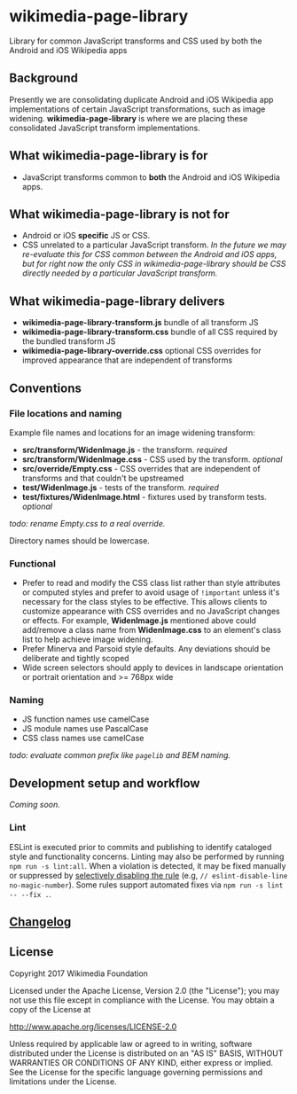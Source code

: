 # wikimedia-page-library
Library for common JavaScript transforms and CSS used by both the Android and iOS Wikipedia apps

## Background
Presently we are consolidating duplicate Android and iOS Wikipedia app implementations of certain JavaScript transformations, such as image widening. **wikimedia-page-library** is where we are placing these consolidated JavaScript transform implementations. 

## What wikimedia-page-library is for
* JavaScript transforms common to **both** the Android and iOS Wikipedia apps.

## What wikimedia-page-library is not for
* Android or iOS **specific** JS or CSS.
* CSS unrelated to a particular JavaScript transform. *In the future we may re-evaluate this for CSS common between the Android and iOS apps, but for right now the only CSS in wikimedia-page-library should be CSS directly needed by a particular JavaScript transform.*

## What wikimedia-page-library delivers
* **wikimedia-page-library-transform.js** bundle of all transform JS
* **wikimedia-page-library-transform.css** bundle of all CSS required by the bundled transform JS
* **wikimedia-page-library-override.css** optional CSS overrides for improved appearance that are independent of transforms

## Conventions

### File locations and naming

Example file names and locations for an image widening transform:
* **src/transform/WidenImage.js** - the transform. *required*
* **src/transform/WidenImage.css** - CSS used by the transform. *optional*
* **src/override/Empty.css** - CSS overrides that are independent of transforms and that couldn't be upstreamed
* **test/WidenImage.js** - tests of the transform. *required*
* **test/fixtures/WidenImage.html** - fixtures used by transform tests. *optional*

*todo: rename Empty.css to a real override.*

Directory names should be lowercase.

### Functional
- Prefer to read and modify the CSS class list rather than style attributes or
  computed styles and prefer to avoid usage of `!important` unless it's
  necessary for the class styles to be effective. This allows clients to
  customize appearance with CSS overrides and no JavaScript changes or effects.
  For example, **WidenImage.js** mentioned above could add/remove a class name
  from **WidenImage.css** to an element's class list to help achieve image
  widening.
- Prefer Minerva and Parsoid style defaults. Any deviations should be deliberate
  and tightly scoped
- Wide screen selectors should apply to devices in landscape orientation or
  portrait orientation and >= 768px wide

### Naming
- JS function names use camelCase
- JS module names use PascalCase
- CSS class names use camelCase

*todo: evaluate common prefix like `pagelib` and BEM naming.*

## Development setup and workflow
*Coming soon.*

### Lint
ESLint is executed prior to commits and publishing to identify cataloged style
and functionality concerns. Linting may also be performed by running
`npm run -s lint:all`. When a violation is detected, it may be fixed manually or
suppressed by [selectively disabling the rule] (e.g,
`// eslint-disable-line no-magic-number`). Some rules support automated fixes
via `npm run -s lint -- --fix .`.

[selectively disabling the rule]: http://eslint.org/docs/user-guide/configuring#disabling-rules-with-inline-comments

## [Changelog](changelog.md)

## License
Copyright 2017 Wikimedia Foundation

Licensed under the Apache License, Version 2.0 (the "License"); you may not use
this file except in compliance with the License. You may obtain a copy of the
License at

  http://www.apache.org/licenses/LICENSE-2.0

Unless required by applicable law or agreed to in writing, software distributed
under the License is distributed on an "AS IS" BASIS, WITHOUT WARRANTIES OR
CONDITIONS OF ANY KIND, either express or implied. See the License for the
specific language governing permissions and limitations under the License.
